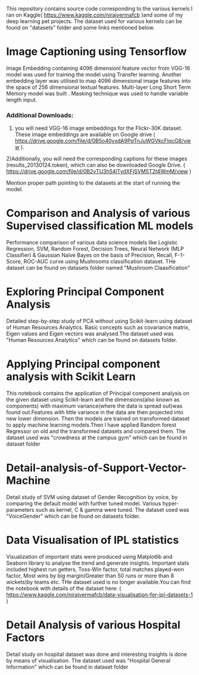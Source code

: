 This repository contains source code corresponding to the various kernels I ran on Kaggle( https://www.kaggle.com/nirajvermafcb )and some of my deep learning pet projects. 
The dataset used for various kernels can be found on "datasets" folder and some links mentioned below.

# Image Captioning using Tensorflow

Image Embedding containing 4096 dimensionl feature vector from VGG-16 model was used for training
the model using Transfer learning. 
Another embedding layer was utilised to map 4096 dimensional image
features into the space of 256 dimensional textual features.
Multi-layer Long Short Term Memory model
was built .
Masking technique was used to handle variable length input.

### Additional Downloads:
1) you will need VGG-16 image embeddings for the Flickr-30K dataset. These image embeddings are available on Google drive
( https://drive.google.com/file/d/0B5o40yxdA9PqTnJuWGVkcFlqcG8/view ).

2)Additionally, you will need the corresponding captions for these images (results_20130124.token), which can also be downloaded Google Drive.
( https://drive.google.com/file/d/0B2vTU3h54lTydXFjSVM5T2t4WmM/view )

Mention proper path pointing to the datasets at the start of running the model.

# Comparison and Analysis of various Supervised classification ML models
Performance comparison of various data science models like Logistic Regression, SVM, Random Forest, Decision Trees, Neural Network (MLP Classifier) & Gaussian Naïve Bayes on the basis of Precision, Recall, F-1-Score, ROC-AUC curve using Mushrooms classification dataset. THe dataset can be found on datasets folder named "Mushroom Claasification"

# Exploring Principal Component Analysis
Detailed step-by-step study of PCA without using Scikit-learn using dataset of Human Resources Analytics. Basic concepts such as covariance matrix, Eigen values and Eigen vectors was analysed.The dataset used was "Human Resources Analytics" which can be found on datasets folder.

# Applying Principal component analysis with Scikit Learn

This notebook contains the application of Principal component analysis on the given dataset using Scikit-learn and the dimensions(also known as components) with maximum variance(where the data is spread out)was found out.Features with little variance in the data are then projected into new lower dimension. Then the models are trained on transformed dataset to apply machine learning models.Then I have applied Random forest Regressor on old and the transformed datasets and compared them. The dataset used was "crowdness at the campus gym" which can be found in dataset folder

# Detail-analysis-of-Support-Vector-Machine
Detail study of SVM using dataset of Gender Recognition by voice, by comparing the default model with further tuned model. Various hyper-parameters such as kernel, C & gamma were tuned. The dataset used was "VoiceGender" which can be found on datasets folder.

# Data Visualisation of IPL statistics
Visualization of important stats were produced using Matplotlib and Seaborn library to analyse the trend and generate insights. Important stats included highest run getters, Toss-Win factor, total matches played-won factor, Most wins by big margin(Greater than 50 runs or more than 8 wickets)by teams etc. THe dataset used is no longer available.You can find the notebook with details of the dataset here: ( https://www.kaggle.com/nirajvermafcb/data-visualisation-for-ipl-datasets-1 ) 

# Detail Analysis of various Hospital Factors
Detail study on hospital dataset was done and interesting insights is done by means of visualisation. The dataset used was "Hospital General Information" which can be found in dataset folder

